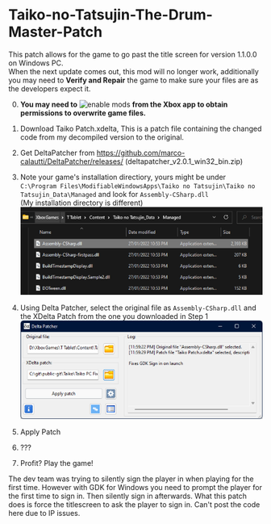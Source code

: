 # Taiko-no-Tatsujin-The-Drum-Master-Patch

This patch allows for the game to go past the title screen for version 1.1.0.0 on Windows PC.\
When the next update comes out, this mod will no longer work, additionally you may need to **Verify and Repair** the game to make sure your files are as the developers expect it.

0. **You may need to** ![enable mods](https://support.xbox.com/en-AU/help/games-apps/game-setup-and-play/enable-pc-game-mods) **from the Xbox app to obtain permissions to overwrite game files.**

1. Download Taiko Patch.xdelta, This is a patch file containing the changed code from my decompiled version to the original. 
2. Get DeltaPatcher from https://github.com/marco-calautti/DeltaPatcher/releases/ (deltapatcher_v2.0.1_win32_bin.zip)
3. Note your game's installation directiory, yours might be under `C:\Program Files\ModifiableWindowsApps\Taiko no Tatsujin\Taiko no Tatsujin_Data\Managed` and look for `Assembly-CSharp.dll`\
(My installation directory is different)\
![](https://github.com/Fluto/Taiko-no-Tatsujin-The-Drum-Master-Patch/blob/main/1.png)

5. Using Delta Patcher, select the original file as `Assembly-CSharp.dll` and the XDelta Patch from the one you downloaded in Step 1\
![](https://github.com/Fluto/Taiko-no-Tatsujin-The-Drum-Master-Patch/blob/main/2.png)

6. Apply Patch
7. ???
8. Profit? Play the game!


The dev team was trying to silently sign the player in when playing for the first time. However with GDK for Windows you need to prompt the player for the first time to sign in. Then silently sign in afterwards. 
What this patch does is force the titlescreen to ask the player to sign in. 
Can't post the code here due to IP issues. 

